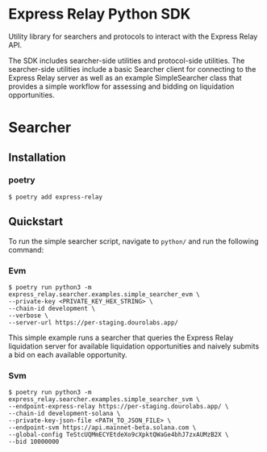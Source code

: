 # Express Relay Python SDK

Utility library for searchers and protocols to interact with the Express Relay API.

The SDK includes searcher-side utilities and protocol-side utilities. The searcher-side utilities include a basic Searcher client for connecting to the Express Relay server as well as an example SimpleSearcher class that provides a simple workflow for assessing and bidding on liquidation opportunities.

# Searcher

## Installation

### poetry

```
$ poetry add express-relay
```

## Quickstart

To run the simple searcher script, navigate to `python/` and run the following command:

### Evm

```
$ poetry run python3 -m express_relay.searcher.examples.simple_searcher_evm \
--private-key <PRIVATE_KEY_HEX_STRING> \
--chain-id development \
--verbose \
--server-url https://per-staging.dourolabs.app/
```

This simple example runs a searcher that queries the Express Relay liquidation server for available liquidation
opportunities and naively submits a bid on each available opportunity.

### Svm

```
$ poetry run python3 -m express_relay.searcher.examples.simple_searcher_svm \
--endpoint-express-relay https://per-staging.dourolabs.app/ \
--chain-id development-solana \
--private-key-json-file <PATH_TO_JSON_FILE> \
--endpoint-svm https://api.mainnet-beta.solana.com \
--global-config TeStcUQMmECYEtdeXo9cXpktQWaGe4bhJ7zxAUMzB2X \
--bid 10000000
```
